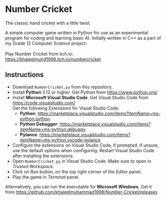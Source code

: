 # Number Cricket
The classic hand cricket with a little twist.

A simple computer game written in Python for use as an experimental program for coding and learning basic AI. Initially written in C++ as a part of my Grade 12 Computer Science project.
<br><br>
Play Number Cricket from itch.io: https://khaleelmuhd1998.itch.io/numbercricket

## Instructions
- Download <code>NumberCricket.py</code> from this repository.
- Install **Python** 3.12 or higher. Get Python from https://www.python.org/
- Install **Microsoft Visual Studio Code**. Get Visual Studio Code from https://code.visualstudio.com/ <br>
  Get the following *Extensions* for Visual Studio Code.
  - **Python**: https://marketplace.visualstudio.com/items?itemName=ms-python.python
  - **Python Debugger**: https://marketplace.visualstudio.com/items?itemName=ms-python.debugpy
  - **Pylance**: https://marketplace.visualstudio.com/items?itemName=ms-python.vscode-pylance
- Configure the extensions on Visual Studio Code, if prompted. If unsure, use the default options when configuring. Restart Visual Studio Code after installing the extensions.
- Open <code>NumberCricket.py</code> in Visual Studio Code. Make sure to open in *Trusted Workspace*.
- Click on *Run* button, on the top right corner of the *Editor* panel.
- Play the game in *Terminal* panel.

Alternatively, you can run the executable for **Microsoft Windows**. Get it from https://github.com/khaleelmuhammad1998/Number-Cricket/releases

